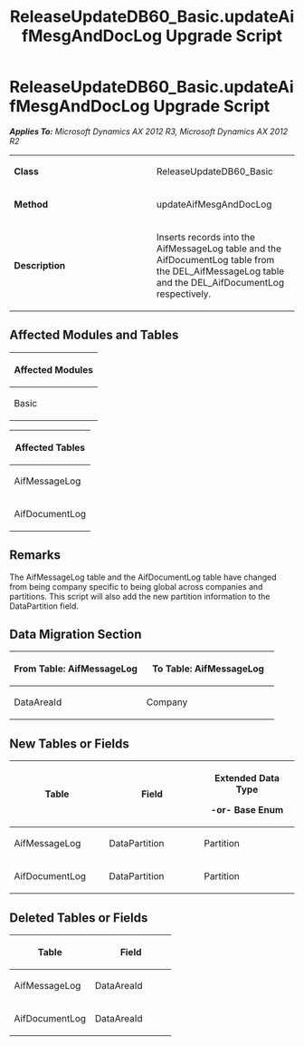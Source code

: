 ﻿---
title: ReleaseUpdateDB60_Basic.updateAifMesgAndDocLog Upgrade Script
TOCTitle: ReleaseUpdateDB60_Basic.updateAifMesgAndDocLog Upgrade Script
ms:assetid: e08e285a-91e6-7362-4b01-34fe69e6f087
ms:mtpsurl: https://msdn.microsoft.com/en-us/library/JJ737272(v=AX.60)
ms:contentKeyID: 49711714
ms.date: 05/18/2015
mtps_version: v=AX.60
---

# ReleaseUpdateDB60\_Basic.updateAifMesgAndDocLog Upgrade Script 


_**Applies To:** Microsoft Dynamics AX 2012 R3, Microsoft Dynamics AX 2012 R2_

<table>
<colgroup>
<col style="width: 50%" />
<col style="width: 50%" />
</colgroup>
<tbody>
<tr class="odd">
<td><p><strong>Class</strong></p></td>
<td><p>ReleaseUpdateDB60_Basic</p></td>
</tr>
<tr class="even">
<td><p><strong>Method</strong></p></td>
<td><p>updateAifMesgAndDocLog</p></td>
</tr>
<tr class="odd">
<td><p><strong>Description</strong></p></td>
<td><p>Inserts records into the AifMessageLog table and the AifDocumentLog table from the DEL_AifMessageLog table and the DEL_AifDocumentLog respectively.</p></td>
</tr>
</tbody>
</table>


## Affected Modules and Tables

<table>
<colgroup>
<col style="width: 100%" />
</colgroup>
<thead>
<tr class="header">
<th><p>Affected Modules</p></th>
</tr>
</thead>
<tbody>
<tr class="odd">
<td><p>Basic</p></td>
</tr>
</tbody>
</table>


<table>
<colgroup>
<col style="width: 100%" />
</colgroup>
<thead>
<tr class="header">
<th><p>Affected Tables</p></th>
</tr>
</thead>
<tbody>
<tr class="odd">
<td><p>AifMessageLog</p></td>
</tr>
<tr class="even">
<td><p>AifDocumentLog</p></td>
</tr>
</tbody>
</table>


## Remarks

The AifMessageLog table and the AifDocumentLog table have changed from being company specific to being global across companies and partitions. This script will also add the new partition information to the DataPartition field.

## Data Migration Section

<table>
<colgroup>
<col style="width: 50%" />
<col style="width: 50%" />
</colgroup>
<thead>
<tr class="header">
<th><p>From Table: AifMessageLog</p></th>
<th><p>To Table: AifMessageLog</p></th>
</tr>
</thead>
<tbody>
<tr class="odd">
<td><p>DataAreaId</p></td>
<td><p>Company</p></td>
</tr>
</tbody>
</table>


## New Tables or Fields

<table>
<colgroup>
<col style="width: 33%" />
<col style="width: 33%" />
<col style="width: 33%" />
</colgroup>
<thead>
<tr class="header">
<th><p>Table</p></th>
<th><p>Field</p></th>
<th><p>Extended Data Type</p>
<p>-or- Base Enum</p></th>
</tr>
</thead>
<tbody>
<tr class="odd">
<td><p>AifMessageLog</p></td>
<td><p>DataPartition</p></td>
<td><p>Partition</p></td>
</tr>
<tr class="even">
<td><p>AifDocumentLog</p></td>
<td><p>DataPartition</p></td>
<td><p>Partition</p></td>
</tr>
</tbody>
</table>


## Deleted Tables or Fields

<table>
<colgroup>
<col style="width: 50%" />
<col style="width: 50%" />
</colgroup>
<thead>
<tr class="header">
<th><p>Table</p></th>
<th><p>Field</p></th>
</tr>
</thead>
<tbody>
<tr class="odd">
<td><p>AifMessageLog</p></td>
<td><p>DataAreaId</p></td>
</tr>
<tr class="even">
<td><p>AifDocumentLog</p></td>
<td><p>DataAreaId</p></td>
</tr>
</tbody>
</table>

  


